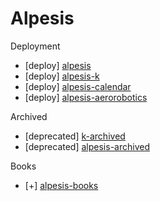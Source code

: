 Alpesis
==============================================================================

Deployment

- [deploy] [alpesis](https://github.com/alpesis/alpesis)
- [deploy] [alpesis-k](https://github.com/alpesis/alpesis-k)
- [deploy] [alpesis-calendar](https://github.com/alpesis/alpesis-calendar)
- [deploy] [alpesis-aerorobotics](https://github.com/alpesis/alpesis-aerorobotics)

Archived

- [deprecated] [k-archived](https://github.com/alpesis/k)
- [deprecated] [alpesis-archived](https://github.com/alpesis/alpesis)


Books

- [+] [alpesis-books](https://github.com/alpesis/alpesis-books)
